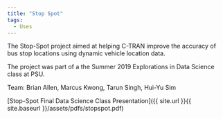```yaml
---
title: "Stop Spot"
tags:
  - Uses
---
```


The Stop-Spot project aimed at helping C-TRAN improve the accuracy of bus stop locations using dynamic vehicle location data.

The project was part of a the Summer 2019 Explorations in Data Science class at PSU.

Team: Brian Allen, Marcus Kwong, Tarun Singh, Hui-Yu Sim

[Stop-Spot Final Data Science Class Presentation]({{ site.url }}{{ site.baseurl }}/assets/pdfs/stopspot.pdf)
